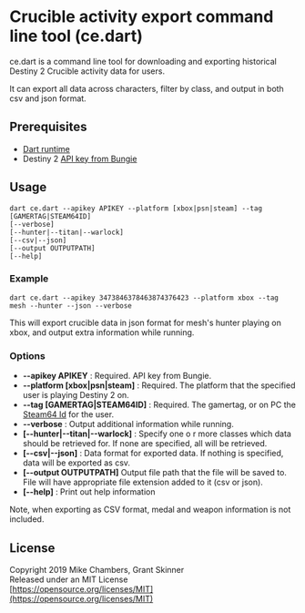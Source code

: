 # Crucible activity export command line tool (ce.dart)

ce.dart is a command line tool for downloading and exporting historical Destiny 2
Crucible activity data for users.

It can export all data across characters, filter by class, and output in both csv and json format.


## Prerequisites

* [Dart runtime](https://dart.dev/)
* Destiny 2 [API key from Bungie](https://www.bungie.net/en/Application)

## Usage

```
dart ce.dart --apikey APIKEY --platform [xbox|psn|steam] --tag [GAMERTAG|STEAM64ID]
[--verbose]
[--hunter|--titan|--warlock]
[--csv|--json]
[--output OUTPUTPATH]
[--help]
```

### Example

```
dart ce.dart --apikey 3473846378463874376423 --platform xbox --tag mesh --hunter --json --verbose
```

This will export crucible data in json format for mesh's hunter playing on xbox, and output extra information while running.

### Options

* **--apikey APIKEY** : Required. API key from Bungie.
* **--platform [xbox|psn|steam]** : Required. The platform that the specified user is playing Destiny 2 on.
* **--tag [GAMERTAG|STEAM64ID]** : Required. The gamertag, or on PC the [Steam64 Id](https://redrix.io/steam/) for the user.
* **--verbose** : Output additional information while running.
* **[--hunter|--titan|--warlock]** : Specify one o
r more classes which data should be retrieved for. If none are specified, all will be retrieved.
* **[--csv|--json]** : Data format for exported data. If nothing is specified, data will be exported as csv.
* **[--output OUTPUTPATH]** Output file path that the file will be saved to. File will have appropriate file extension added to it (csv or json).
* **[--help]** : Print out help information

Note, when exporting as CSV format, medal and weapon information is not included.

## License

Copyright 2019 Mike Chambers, Grant Skinner  
Released under an MIT License  
[https://opensource.org/licenses/MIT](https://opensource.org/licenses/MIT)  

